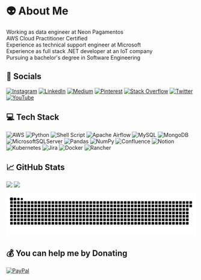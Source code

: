 # 👽 About Me
Working as data engineer at Neon Pagamentos <br>AWS Cloud Practitioner Certified<br>Experience as technical support engineer at Microsoft<br>Experience as full stack .NET developer at an IoT company<br>Pursuing a bachelor's degree in Software Engineering


## 👀 Socials
[![Instagram](https://img.shields.io/badge/Instagram-%23E4405F.svg?logo=Instagram&logoColor=white)](https://instagram.com/nathalialaudano) [![LinkedIn](https://img.shields.io/badge/LinkedIn-%230077B5.svg?logo=linkedin&logoColor=white)](https://linkedin.com/in/nathalialaudano) [![Medium](https://img.shields.io/badge/Medium-12100E?logo=medium&logoColor=white)](https://medium.com/@nathalialaudano) [![Pinterest](https://img.shields.io/badge/Pinterest-%23E60023.svg?logo=Pinterest&logoColor=white)](https://pinterest.com/nathalialaudano) [![Stack Overflow](https://img.shields.io/badge/-Stackoverflow-FE7A16?logo=stack-overflow&logoColor=white)](https://stackoverflow.com/users/21274021) [![Twitter](https://img.shields.io/badge/Twitter-%231DA1F2.svg?logo=Twitter&logoColor=white)](https://twitter.com/nathalialaudano) [![YouTube](https://img.shields.io/badge/YouTube-%23FF0000.svg?logo=YouTube&logoColor=white)](https://youtube.com/c/nathalialaudano) 

## 💻 Tech Stack
![AWS](https://img.shields.io/badge/AWS-%23FF9900.svg?style=for-the-badge&logo=amazon-aws&logoColor=white) ![Python](https://img.shields.io/badge/python-3670A0?style=for-the-badge&logo=python&logoColor=ffdd54) ![Shell Script](https://img.shields.io/badge/shell_script-%23121011.svg?style=for-the-badge&logo=gnu-bash&logoColor=white) ![Apache Airflow](https://img.shields.io/badge/Apache%20Airflow-017CEE?style=for-the-badge&logo=Apache%20Airflow&logoColor=white) ![MySQL](https://img.shields.io/badge/mysql-%2300f.svg?style=for-the-badge&logo=mysql&logoColor=white) ![MongoDB](https://img.shields.io/badge/MongoDB-%234ea94b.svg?style=for-the-badge&logo=mongodb&logoColor=white) ![MicrosoftSQLServer](https://img.shields.io/badge/Microsoft%20SQL%20Sever-CC2927?style=for-the-badge&logo=microsoft%20sql%20server&logoColor=white) ![Pandas](https://img.shields.io/badge/pandas-%23150458.svg?style=for-the-badge&logo=pandas&logoColor=white) ![NumPy](https://img.shields.io/badge/numpy-%23013243.svg?style=for-the-badge&logo=numpy&logoColor=white) ![Confluence](https://img.shields.io/badge/confluence-%23172BF4.svg?style=for-the-badge&logo=confluence&logoColor=white) ![Notion](https://img.shields.io/badge/Notion-%23000000.svg?style=for-the-badge&logo=notion&logoColor=white) ![Kubernetes](https://img.shields.io/badge/kubernetes-%23326ce5.svg?style=for-the-badge&logo=kubernetes&logoColor=white) ![Jira](https://img.shields.io/badge/jira-%230A0FFF.svg?style=for-the-badge&logo=jira&logoColor=white) ![Docker](https://img.shields.io/badge/docker-%230db7ed.svg?style=for-the-badge&logo=docker&logoColor=white) ![Rancher](https://img.shields.io/badge/rancher-%230075A8.svg?style=for-the-badge&logo=rancher&logoColor=white)

## 📈 GitHub Stats
![](https://github-readme-stats.vercel.app/api?username=nathaliaiscoding&theme=nord&hide_border=true&include_all_commits=true&count_private=true)
![](https://github-readme-streak-stats.herokuapp.com/?user=nathaliaiscoding&theme=nord&hide_border=true)<br/>

  ![Snake animation](https://github.com/nathaliaiscoding/nathaliaiscoding/blob/output/github-contribution-grid-snake.svg)

## 💰 You can help me by Donating
  [![PayPal](https://img.shields.io/badge/PayPal-00457C?style=for-the-badge&logo=paypal&logoColor=white)](https://paypal.me/nathalialaudano) 

  
<!-- Proudly created with GPRM ( https://gprm.itsvg.in ) -->
